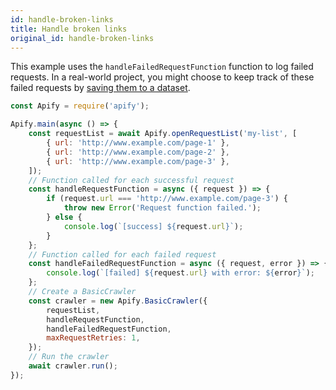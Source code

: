 ```yaml
---
id: handle-broken-links
title: Handle broken links
original_id: handle-broken-links
---
```


This example uses the `handleFailedRequestFunction` function to log failed requests. In a real-world project, you might choose to keep track of these
failed requests by [saving them to a dataset](add-data-to-dataset).

```javascript
const Apify = require('apify');

Apify.main(async () => {
    const requestList = await Apify.openRequestList('my-list', [
        { url: 'http://www.example.com/page-1' },
        { url: 'http://www.example.com/page-2' },
        { url: 'http://www.example.com/page-3' },
    ]);
    // Function called for each successful request
    const handleRequestFunction = async ({ request }) => {
        if (request.url === 'http://www.example.com/page-3') {
            throw new Error('Request function failed.');
        } else {
            console.log(`[success] ${request.url}`);
        }
    };
    // Function called for each failed request
    const handleFailedRequestFunction = async ({ request, error }) => {
        console.log(`[failed] ${request.url} with error: ${error}`);
    };
    // Create a BasicCrawler
    const crawler = new Apify.BasicCrawler({
        requestList,
        handleRequestFunction,
        handleFailedRequestFunction,
        maxRequestRetries: 1,
    });
    // Run the crawler
    await crawler.run();
});
```
